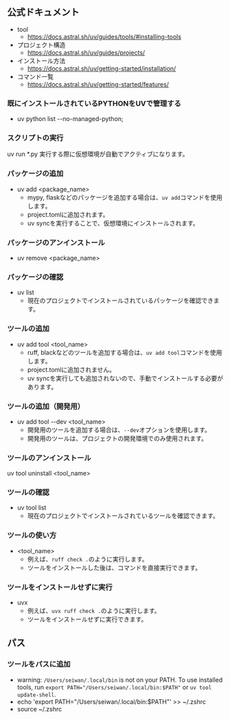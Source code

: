 ## 公式ドキュメント
- tool
    - https://docs.astral.sh/uv/guides/tools/#installing-tools
- プロジェクト構造
    - https://docs.astral.sh/uv/guides/projects/
- インストール方法
    - https://docs.astral.sh/uv/getting-started/installation/
- コマンド一覧
    - https://docs.astral.sh/uv/getting-started/features/ 


### 既にインストールされているPYTHONをUVで管理する
- uv python list --no-managed-python;

### スクリプトの実行
uv run *.py
実行する際に仮想環境が自動でアクティブになります。

### パッケージの追加
- uv add <package_name>
    - mypy, flaskなどのパッケージを追加する場合は、`uv add`コマンドを使用します。
    - project.tomlに追加されます。
    - uv syncを実行することで、仮想環境にインストールされます。
### パッケージのアンインストール
- uv remove <package_name>
### パッケージの確認
- uv list
    - 現在のプロジェクトでインストールされているパッケージを確認できます。

### ツールの追加
- uv add tool <tool_name>
    - ruff, blackなどのツールを追加する場合は、`uv add tool`コマンドを使用します。
    - project.tomlに追加されません。
    - uv syncを実行しても追加されないので、手動でインストールする必要があります。
### ツールの追加（開発用）
- uv add tool --dev <tool_name>
    - 開発用のツールを追加する場合は、`--dev`オプションを使用します。
    - 開発用のツールは、プロジェクトの開発環境でのみ使用されます。

### ツールのアンインストール
uv tool uninstall <tool_name>
### ツールの確認
- uv tool list
    - 現在のプロジェクトでインストールされているツールを確認できます。
### ツールの使い方
- <tool_name> <command>
    - 例えば、`ruff check .`のように実行します。
    - ツールをインストールした後は、コマンドを直接実行できます。

### ツールをインストールせずに実行
- uvx <command>
    - 例えば、`uvx ruff check .`のように実行します。
    - ツールをインストールせずに実行できます。


## パス
### ツールをパスに追加
- warning: `/Users/seiwan/.local/bin` is not on your PATH. To use installed tools, run `export PATH="/Users/seiwan/.local/bin:$PATH"` or `uv tool update-shell`.
- echo 'export PATH="/Users/seiwan/.local/bin:$PATH"' >> ~/.zshrc
- source ~/.zshrc